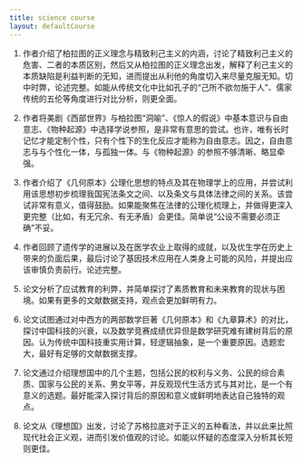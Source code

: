 ```yaml
---
title: science course
layout: defaultCourse
---
```


1. 作者介绍了柏拉图的正义理念与精致利己主义的内涵，讨论了精致利己主义的危害、二者的本质区别，然后又从柏拉图的正义理念出发，解释了利己主义的本质缺陷是利益判断的无知，进而提出从利他的角度切入来尽量克服无知。切中时弊，论述完整。如能从传统文化中比如孔子的“己所不欲勿施于人”、儒家传统的五伦等角度进行对比分析，则更全面。  

2. 作者将美剧《西部世界》与柏拉图“洞喻”、《惊人的假说》中基本意识与自由意志、《物种起源》中选择学说参照，是非常有意思的尝试。也许，唯有长时记忆才能定制个性，只有个性下的生化反应才能称为自由意志。因之，自由意志与与个性化一体，与孤独一体。与《物种起源》的参照不够清晰、略显牵强。  

3. 作者介绍了《几何原本》公理化思想的特点及其在物理学上的应用，并尝试利用该思想初步梳理我国宪法条文之间、以及条文与具体法律之间的关系。该尝试非常有意义，值得鼓励。如果能聚焦在法律的公理化梳理上，并做得更深入更完整（比如，有无冗余、有无矛盾）会更佳。简单说“公设不需要必须正确”不妥。

4. 作者回顾了遗传学的进展以及在医学农业上取得的成就，以及优生学在历史上带来的负面后果，最后讨论了基因技术应用在人类身上可能的风险，并提出应该审慎负责前行。论述完整。

5. 论文分析了应试教育的利弊，并简单探讨了素质教育和未来教育的现状与困境。如果有更多的文献数据支持，观点会更加鲜明有力。

6. 论文试图通过对中西方的两部数学巨著《几何原本》和《九章算术》的对比，探讨中国科技的兴衰，以及数学竞赛成绩优异但是数学研究难有建树背后的原因。认为传统中国科技重实用计算，轻逻辑抽象，是一个重要原因。选题宏大，最好有足够的文献数据支撑。

7. 论文通过介绍理想国中的几个主题，包括公民的权利与义务、公民的综合素质、国家与公民的关系、男女平等，并反观现代生活方式与其对比，是一个有意义的选题。最好能深入探讨背后的原因和意义或鲜明地表达自己独特的观点。

8. 论文从《理想国》出发，讨论了苏格拉底对于正义的五种看法，并以此来比照现代社会正义观，进而引发价值观的讨论。如能以怀疑的态度深入分析其长短则更佳。